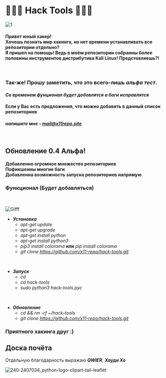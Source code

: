 # 🔹🐍🔹 Hack Tools 🔹🐍🔹


![1](https://user-images.githubusercontent.com/61265099/77120917-065bea80-6a4b-11ea-9f04-83ff172fb617.jpg)


<h4>Привет юный хакер!<br> Хочешь познать мир хакинга, но нет времени устанавливать все репозитории отдельно? <br> Я пришел на помощь! Ведь в моём репозитории собранны более половины инструментов дистрибутива Kali Linux! Предстовляешь?!</h4>

<br>

### Так-же! Прошу заметить, что это всего-лишь ***альфа тест***.
#### *Со* ****временем**** ***фунционал будет добовлятся а баги исправлятся***
#### Если у Вас есть предложения, что можно добавить в данный список репозиториев
#### ***напишите мне - mail@x11repo.site***

<br>

<h2> Обновление 0.4 Альфа! </h2>
<h4> Добавленно огромное множество репозиториев<br> Пофикшенны многие баги<br> Добавленна возможность запуска репозиториев напрямую</h4>

<h3>Функционал (Будет добавляться)</h3>
<br>

![Gifff](https://user-images.githubusercontent.com/61265099/77121675-cc8be380-6a4c-11ea-8660-2cecb287aab6.gif)


  + ***Установка***
    + *apt-get update*
    + *apt-get upgrade*
    + *apt-get install python*
    + *apt-get install python3*
    + *pip3 install colorama* **или** *pip install colorama*
    + *git clone https://github.com/x11-repo/hack-tools.git*

<br>

  + ***Запуск***
    + *cd*
    + *cd hack-tools*
    + *sudo python3 hack-tools.pyc*
    
<br>

  + ***Обновление***
    + *cd && rm -rf ~/hack-tools*
    + *git clone https://github.com/x11-repo/hack-tools.git*

### Приятного хакинга друг :)
## Доска почёта
Отдельную благодарность выражаю ***QWIER***, ***Хауди Хо***
<br>

![240-2407034_python-logo-clipart-tail-leaflet](https://user-images.githubusercontent.com/61265099/77120042-ee836700-6a48-11ea-9c8c-0db73ccc9c14.jpg)
